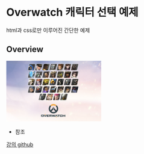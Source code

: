 # Overwatch 캐릭터 선택 예제

html과 css로만 이루어진 간단한 예제

## Overview

<img src="./overview.png" width="50%" height="50%" alt="Overview" />

- 참조

[강의 github](https://github.com/ParkYoungWoong/overwatch-hero-selector-vanilla)

